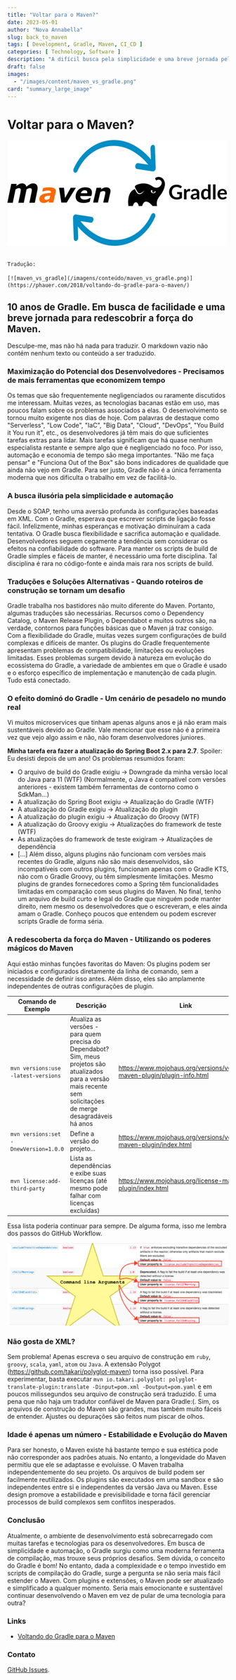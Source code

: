 ```yaml
---
title: "Voltar para o Maven?"
date: 2023-05-01
author: "Nova Annabella"
slug: back_to_maven
tags: [ Development, Gradle, Maven, CI_CD ]
categories: [ Technology, Software ]
description: "A difícil busca pela simplicidade e uma breve jornada pela redescoberta do poder do Maven."
draft: false
images:
  - "/images/content/maven_vs_gradle.png"
card: "summary_large_image"
---
```



# Voltar para o Maven?

[![maven_vs_gradle](/images/content/maven_vs_gradle.png)](https://phauer.com/2018/moving-back-from-gradle-to-maven/)


``` 

Tradução: 

[![maven_vs_gradle](/imagens/conteúdo/maven_vs_gradle.png)](https://phauer.com/2018/voltando-do-gradle-para-o-maven/) 

```

## 10 anos de Gradle. Em busca de facilidade e uma breve jornada para redescobrir a força do Maven.

Desculpe-me, mas não há nada para traduzir. O markdown vazio não contém nenhum texto ou conteúdo a ser traduzido.

### Maximização do Potencial dos Desenvolvedores - Precisamos de mais ferramentas que economizem tempo

Os temas que são frequentemente negligenciados ou raramente discutidos me interessam. Muitas vezes, as tecnologias bacanas estão em uso, mas poucos falam sobre os problemas associados a elas. O desenvolvimento se tornou muito exigente nos dias de hoje. Com palavras de destaque como "Serverless", "Low Code", "IaC", "Big Data", "Cloud", "DevOps", "You Build it You run it", etc., os desenvolvedores já têm mais do que suficientes tarefas extras para lidar. Mais tarefas significam que há quase nenhum especialista restante e sempre algo que é negligenciado no foco. Por isso, automação e economia de tempo são mega importantes. "Não me faça pensar" e "Funciona Out of the Box" são bons indicadores de qualidade que ainda não vejo em Gradle. Para ser justo, Gradle não é a única ferramenta moderna que nos dificulta o trabalho em vez de facilitá-lo.

### A busca ilusória pela simplicidade e automação

Desde o SOAP, tenho uma aversão profunda às configurações baseadas em XML. Com o Gradle, esperava que escrever scripts de ligação fosse fácil. Infelizmente, minhas esperanças e motivação diminuíram a cada tentativa. O Gradle busca flexibilidade e sacrifica automação e qualidade. Desenvolvedores seguem cegamente a tendência sem considerar os efeitos na confiabilidade do software. Para manter os scripts de build de Gradle simples e fáceis de manter, é necessário uma forte disciplina. Tal disciplina é rara no código-fonte e ainda mais rara nos scripts de build.

### Traduções e Soluções Alternativas - Quando roteiros de construção se tornam um desafio

Gradle trabalha nos bastidores não muito diferente do Maven. Portanto, algumas traduções são necessárias. Recursos como
o Dependency Catalog, o Maven Release Plugin, o Dependabot e muitos outros são, na verdade, contornos para funções
básicas que o Maven já traz consigo. Com a flexibilidade do Gradle, muitas vezes surgem configurações de build complexas
e difíceis de manter. Os plugins do Gradle frequentemente apresentam problemas de compatibilidade, limitações ou
evoluções limitadas. Esses problemas surgem devido à natureza em evolução do ecossistema do Gradle, a variedade de
ambientes em que o Gradle é usado e o esforço específico de implementação e manutenção de cada plugin. Tudo está
conectado.

### O efeito dominó do Gradle - Um cenário de pesadelo no mundo real

Vi muitos microservices que tinham apenas alguns anos e já não eram mais sustentáveis devido ao Gradle. Vale mencionar que esse não é a primeira vez que vejo algo assim e não, não foram desenvolvedores juniores.

**Minha tarefa era fazer a atualização do Spring Boot 2.x para 2.7**. Spoiler: Eu desisti depois de um ano! Os problemas resumidos foram:

* O arquivo de build do Gradle exigiu -> Downgrade da minha versão local do Java para 11 (WTF) (Normalmente, o Java é compatível com versões anteriores - existem também ferramentas de contorno como o SdkMan...)
* A atualização do Spring Boot exigiu -> Atualização do Gradle (WTF)
* A atualização do Gradle exigiu -> Atualização do plugin
* A atualização do plugin exigiu -> Atualização do Groovy (WTF)
* A atualização do Groovy exigiu -> Atualizações do framework de teste (WTF)
* As atualizações do framework de teste exigiram -> Atualizações de dependência
* \[...]
  Além disso, alguns plugins não funcionam com versões mais recentes do Gradle, alguns não são mais desenvolvidos, são incompatíveis com outros plugins, funcionam apenas com o Gradle KTS, não com o Gradle Groovy, ou têm simplesmente limitações. Mesmo plugins de grandes fornecedores como a Spring têm funcionalidades limitadas em comparação com seus plugins do Maven. No final, tenho um arquivo de build curto e legal do Gradle que ninguém pode manter direito, nem mesmo os desenvolvedores que o escreveram, e eles ainda amam o Gradle. Conheço poucos que entendem ou podem escrever scripts Gradle de forma séria.

### A redescoberta da força do Maven - Utilizando os poderes mágicos do Maven

Aqui estão minhas funções favoritas do Maven:
Os plugins podem ser iniciados e configurados diretamente da linha de comando, sem a necessidade de definir isso antes. Além disso, eles são amplamente independentes de outras configurações de plugin.

| Comando de Exemplo                    | Descrição                                                                                                                                                           | Link                                                                     | 
|---------------------------------------|---------------------------------------------------------------------------------------------------------------------------------------------------------------------|--------------------------------------------------------------------------|
| `mvn versions:use -latest-versions`   | Atualiza as versões - para quem precisa do Dependabot? Sim, meus projetos são atualizados para a versão mais recente sem solicitações de merge desagradáveis há anos | https://www.mojohaus.org/versions/versions-maven-plugin/plugin-info.html |
| `mvn versions:set -DnewVersion=1.0.0` | Define a versão do projeto...                                                                                                                                       | https://www.mojohaus.org/versions/versions-maven-plugin/index.html       |
| `mvn license:add-third-party`         | Lista as dependências e exibe suas licenças (até mesmo pode falhar com licenças excluídas)                                                                         | https://www.mojohaus.org/license-maven-plugin/index.html                 | 

Essa lista poderia continuar para sempre. De alguma forma, isso me lembra dos passos do GitHub Workflow.

![maven_plugin_command_line_args](/images/content/maven_plugin_command_line_args.png)

### Não gosta de XML?

Sem problema! Apenas escreva o seu arquivo de construção em `ruby`, `groovy`, `scala`, `yaml`, `atom` ou `Java`. A extensão Polygot (https://github.com/takari/polyglot-maven) torna isso possível. Para experimentar, basta executar  `mvn io.takari.polyglot: polyglot-translate-plugin:translate -Dinput=pom.xml -Doutput=pom.yaml` e em poucos milissegundos seu arquivo de construção será traduzido. É uma pena que não haja um tradutor confiável de Maven para Gradle:(. Sim, os arquivos de construção do Maven são grandes, mas também muito fáceis de entender. Ajustes ou depurações são feitos num piscar de olhos.

### Idade é apenas um número - Estabilidade e Evolução do Maven

Para ser honesto, o Maven existe há bastante tempo e sua estética pode não corresponder aos padrões atuais. No entanto,
a longevidade do Maven permitiu que ele se adaptasse e evoluísse. O Maven trabalha independentemente do seu projeto. Os
arquivos de build podem ser facilmente reutilizados. Os plugins são executados em uma sandbox e são independentes entre
si e independentes da versão Java ou Maven. Esse design promove a estabilidade e previsibilidade e torna fácil gerenciar
processos de build complexos sem conflitos inesperados.

### Conclusão

Atualmente, o ambiente de desenvolvimento está sobrecarregado com muitas tarefas e tecnologias para os desenvolvedores.
Em busca de simplicidade e automação, o Gradle surgiu como uma moderna ferramenta de compilação, mas trouxe seus
próprios desafios. Sem dúvida, o conceito do Gradle é bom! No entanto, dada a complexidade e o tempo investido em
scripts de compilação do Gradle, surge a pergunta se não seria mais fácil estender o Maven. Com plugins e extensões, o
Maven pode ser atualizado e simplificado a qualquer momento. Seria mais emocionante e sustentável continuar
desenvolvendo o Maven em vez de pular de uma tecnologia para outra?

### Links

* [Voltando do Gradle para o Maven](https://phauer.com/2018/moving-back-from-gradle-to-maven/)

### Contato

[GitHub Issues](https://github.com/NovaAnnabella/the_unspoken/issues/new/choose).
